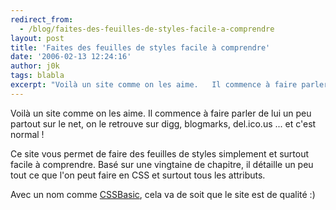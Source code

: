 ```yaml
---
redirect_from:
  - /blog/faites-des-feuilles-de-styles-facile-a-comprendre
layout: post
title: 'Faites des feuilles de styles facile à comprendre'
date: '2006-02-13 12:24:16'
author: j0k
tags: blabla
excerpt: "Voilà un site comme on les aime.   Il commence à faire parler de lui un peu partout sur le net, on le retrouve sur digg, blogmarks, del.ico.us ... et c'est normal !  \n  \nCe site vous permet de faire des feuilles de styles simplement et surtout facile à comprendre. Basé sur une vingtaine de chapitre, il détaille un peu tout ce que l'on peut faire en CSS et      …"
---
```


Voilà un site comme on les aime.   Il commence à faire parler de lui un peu partout sur le net, on le retrouve sur digg, blogmarks, del.ico.us ... et c'est normal !

Ce site vous permet de faire des feuilles de styles simplement et surtout facile à comprendre. Basé sur une vingtaine de chapitre, il détaille un peu tout ce que l'on peut faire en CSS et surtout tous les attributs.

Avec un nom comme [CSSBasic](http://www.cssbasics.com/), cela va de soit que le site est de qualité :)
